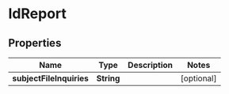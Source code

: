 

# IdReport


## Properties

| Name | Type | Description | Notes |
|------------ | ------------- | ------------- | -------------|
|**subjectFileInquiries** | **String** |  |  [optional] |



